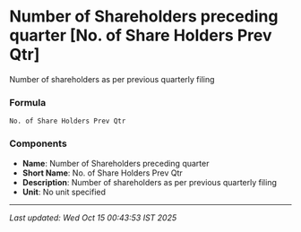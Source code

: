 # Number of Shareholders preceding quarter [No. of Share Holders Prev Qtr]
Number of shareholders as per previous quarterly filing

### Formula
```text
No. of Share Holders Prev Qtr
```


### Components
- **Name**: Number of Shareholders preceding quarter
- **Short Name**: No. of Share Holders Prev Qtr
- **Description**: Number of shareholders as per previous quarterly filing
- **Unit**: No unit specified

---
*Last updated: Wed Oct 15 00:43:53 IST 2025*
